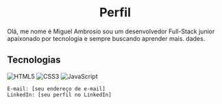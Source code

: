 <h1 align="center"> Perfil </h1>

Olá, me nome é Miguel Ambrosio sou um desenvolvedor Full-Stack junior apaixonado por tecnologia e sempre buscando aprender mais. dades.
## Tecnologias

![HTML5](https://cdn.iconscout.com/icon/free/png-256/html5-40-1175193.png)
![CSS3](https://cdn.iconscout.com/icon/free/png-256/css-131-722685.png)
![JavaScript](https://cdn.iconscout.com/icon/free/png-256/javascript-1-225993.png)


    E-mail: [seu endereço de e-mail]
    LinkedIn: [seu perfil no LinkedIn]
